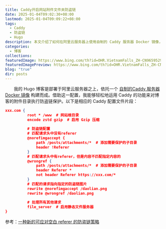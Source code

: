 ```yaml
---
title: Caddy开启网站附件文件夹防盗链
date: 2025-01-04T09:02:30+08:00
lastmod: 2025-01-04T09:09:22+08:00
tags:
  - Caddy
  - 防盗链
  - Hugo
description: 本文介绍了如何在阿里云服务器上使用自制的 Caddy 服务器 Docker 镜像，通过配置防盗链规则来保护博客附件目录免受非法访问。文章详细展示了 Caddy 配置文件中的关键片段，并提供了应对空白 referer 的新策略参考链接。
categories:
  - 博客
collections: 
featuredImage: https://www.bing.com/th?id=OHR.VietnamFalls_ZH-CN9659529108_800x480.jpg
featuredImagePreview: https://www.bing.com/th?id=OHR.VietnamFalls_ZH-CN9659529108_800x480.jpg
blog: "true"
dir: posts
---
```


‌‌‌‌　　我的 Hugo 博客是部署于阿里云服务器之上，依托一个 [自制的Caddy 服务器Docker 镜像](https://github.com/DoTheBetter/docker/tree/master/caddy2) 构建而成。借助这一配置，我能够轻松地运用 Caddy 的功能来对博客的附件目录执行防盗链保护。以下是相应的 Caddy 配置文件片段：

```json
xxx.com {
          root * /www  # 网站根目录
          encode zstd gzip  # 启用 Gzip 压缩
        
          # 防盗链配置
          # 匹配请求头中没有referer
          @norefimgaccept {
              path /posts/attachments/*  # 添加需要保护的子目录
              header !Referer
          }
          # 匹配请求头中有referer，但是内容不匹配指定内容的
          @wrongref {
              path /posts/attachments/*  # 添加需要保护的子目录
              header Referer *
              not header Referer https://xxx.com/*
          }
          # 匹配的请求指向指定的防盗链图片
          rewrite @norefimgaccept /daolian.png
          rewrite @wrongref /daolian.png
        
          # 处理所有其他请求
          file_server  # 启用静态文件服务器
}
```

参考：[一种新的可应对空白 referer 的防盗链策略](https://github.com/wolfogre/blog-utterances/issues/30)
